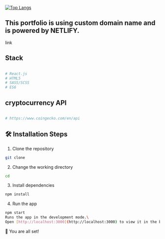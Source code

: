 [![Top Langs](https://github-readme-stats.vercel.app/api/top-langs/?username=Vipuldeep&repo=cryptocurrency_api&layout=compact)](https://github.com/Vipuldeep/github-readme-stats)

## This portfolio is using custom domain name and is powered by NETLIFY.
link

## Stack

```bash

# React.js
# HTML5
# SASS/SCSS
# ES6

```

## cryptocurrency API

```bash

# https://www.coingecko.com/en/api

```

## 🛠️ Installation Steps

1. Clone the repository

```bash
git clone 
```

2. Change the working directory

```bash
cd 
```

3. Install dependencies

```bash
npm install
```

4. Run the app

```bash
npm start
Runs the app in the development mode.\
Open [http://localhost:3000](http://localhost:3000) to view it in the browser.
```

🌟 You are all set!